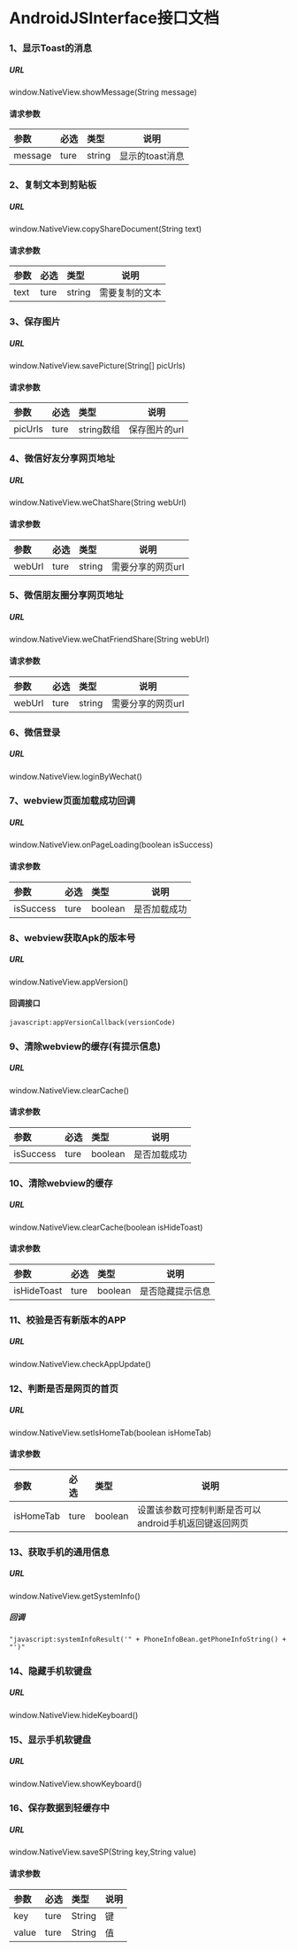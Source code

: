 # AndroidJSInterface接口文档

### 1、显示Toast的消息
##### URL
window.NativeView.showMessage(String message)
#### 请求参数
|参数|必选|类型|说明|
|:----- |:-------|:-----|----- |
|message |ture |string|显示的toast消息 |

### 2、复制文本到剪贴板
##### URL
window.NativeView.copyShareDocument(String text)
#### 请求参数
|参数|必选|类型|说明|
|:----- |:-------|:-----|----- |
|text |ture |string|需要复制的文本 |

### 3、保存图片
##### URL
window.NativeView.savePicture(String[] picUrls)
#### 请求参数
|参数|必选|类型|说明|
|:----- |:-------|:-----|----- |
|picUrls |ture |string数组|保存图片的url |

### 4、微信好友分享网页地址
##### URL
window.NativeView.weChatShare(String webUrl)
#### 请求参数
|参数|必选|类型|说明|
|:----- |:-------|:-----|----- |
|webUrl |ture |string|需要分享的网页url |

### 5、微信朋友圈分享网页地址
##### URL
window.NativeView.weChatFriendShare(String webUrl)
#### 请求参数
|参数|必选|类型|说明|
|:----- |:-------|:-----|----- |
|webUrl |ture |string|需要分享的网页url |

### 6、微信登录
##### URL
window.NativeView.loginByWechat()

### 7、webview页面加载成功回调
##### URL
window.NativeView.onPageLoading(boolean isSuccess)
#### 请求参数
|参数|必选|类型|说明|
|:----- |:-------|:-----|----- |
|isSuccess |ture |boolean|是否加载成功 |

### 8、webview获取Apk的版本号
##### URL
window.NativeView.appVersion()
#### 回调接口
```
javascript:appVersionCallback(versionCode)
```

### 9、清除webview的缓存(有提示信息)
##### URL
window.NativeView.clearCache()
#### 请求参数
|参数|必选|类型|说明|
|:----- |:-------|:-----|----- |
|isSuccess |ture |boolean|是否加载成功 |

### 10、清除webview的缓存
##### URL
window.NativeView.clearCache(boolean isHideToast)
#### 请求参数
|参数|必选|类型|说明|
|:----- |:-------|:-----|----- |
|isHideToast |ture |boolean|是否隐藏提示信息 |

### 11、校验是否有新版本的APP
##### URL
window.NativeView.checkAppUpdate()

### 12、判断是否是网页的首页
##### URL
window.NativeView.setIsHomeTab(boolean isHomeTab)
#### 请求参数
|参数|必选|类型|说明|
|:----- |:-------|:-----|----- |
|isHomeTab |ture |boolean|设置该参数可控制判断是否可以android手机返回键返回网页 |

### 13、获取手机的通用信息
##### URL
window.NativeView.getSystemInfo()
##### 回调
```
"javascript:systemInfoResult('" + PhoneInfoBean.getPhoneInfoString() + "')"
```

### 14、隐藏手机软键盘
##### URL
window.NativeView.hideKeyboard()

### 15、显示手机软键盘
##### URL
window.NativeView.showKeyboard()

### 16、保存数据到轻缓存中
##### URL
window.NativeView.saveSP(String key,String value)
#### 请求参数
|参数|必选|类型|说明|
|:----- |:-------|:-----|----- |
| key | ture | String | 键 |
| value | ture | String | 值 |
















